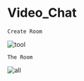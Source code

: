 # Video_Chat


`Create Room`

![tool](https://user-images.githubusercontent.com/106841046/229641122-3755b689-9dab-41fa-ad60-27f28ef5ea8a.PNG)

`The Room`

![all](https://user-images.githubusercontent.com/106841046/229642260-21df5b2d-f109-4e4e-8714-b4b7c8138007.PNG)

